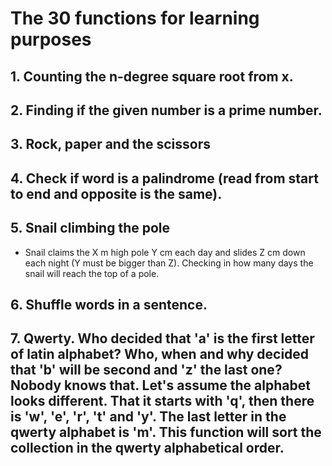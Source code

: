 # The 30 functions for learning purposes


## 1. Counting the n-degree square root from x.

## 2. Finding if the given number is a prime number.

## 3. Rock, paper and the scissors

## 4. Check if word is a palindrome (read from start to end and opposite is the same).

## 5. Snail climbing the pole
 - Snail claims the X m high pole Y cm each day and slides Z cm down each night (Y must be bigger than Z). Checking in how many days the snail will reach the top of a pole.

## 6. Shuffle words in a sentence.

## 7. Qwerty. Who decided that 'a' is the first letter of latin alphabet? Who, when and why decided that 'b' will be second and 'z' the last one? Nobody knows that. Let's assume the alphabet looks different. That it starts with 'q', then there is 'w', 'e', 'r', 't' and 'y'. The last letter in the qwerty alphabet is 'm'. This function will sort the collection in the qwerty alphabetical order.

